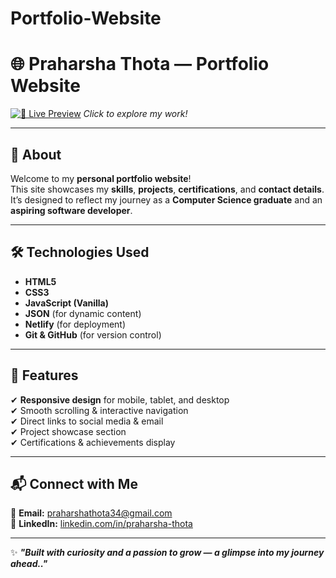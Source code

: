 # Portfolio-Website
# 🌐 Praharsha Thota — Portfolio Website   

[![🔴 Live Preview](https://img.shields.io/badge/Live%20Preview-Portfolio-blue?style=for-the-badge&logo=google-chrome&logoColor=white)](https://praharshaportfolio.netlify.app)  *Click to explore my work!*


---

## 📖 About  
Welcome to my **personal portfolio website**!  
This site showcases my **skills**, **projects**, **certifications**, and **contact details**.  
It’s designed to reflect my journey as a **Computer Science graduate** and an **aspiring software developer**.  

---

## 🛠 Technologies Used  
- **HTML5**  
- **CSS3**  
- **JavaScript (Vanilla)**  
- **JSON** (for dynamic content)  
- **Netlify** (for deployment)  
- **Git & GitHub** (for version control)  

---

## 🚀 Features  
✔ **Responsive design** for mobile, tablet, and desktop  
✔ Smooth scrolling & interactive navigation  
✔ Direct links to social media & email  
✔ Project showcase section  
✔ Certifications & achievements display  

---

## 📬 Connect with Me  
📧 **Email:** [praharshathota34@gmail.com](mailto:praharshathota34@gmail.com)  
💼 **LinkedIn:** [linkedin.com/in/praharsha-thota](https://www.linkedin.com/in/praharsha-thota)  

---

✨ **_"Built with curiosity and a passion to grow — a glimpse into my journey ahead.."_**  


